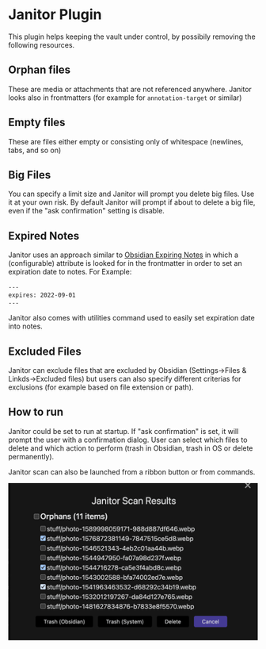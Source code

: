 # Janitor Plugin

This plugin helps keeping the vault under control, by possibily removing the following resources.

## Orphan files 

These are media or attachments that are not referenced anywhere. Janitor looks also in frontmatters (for example for `annotation-target` or similar)

## Empty files

These are files either empty or consisting only of whitespace (newlines, tabs, and so on)

## Big Files

You can specify a limit size and Janitor will prompt you delete big files. Use it at your own risk. By default Janitor will prompt if about to delete a big file, even if the "ask confirmation" setting is disable.

## Expired Notes

Janitor uses an approach similar to [Obsidian Expiring Notes](https://github.com/joerncodes/obsidian-expiring-notes) in which a (configurable) attribute is looked for in the frontmatter in order to set an expiration date to notes. For Example:
```
---
expires: 2022-09-01
---
```
Janitor also comes with utilities command used to easily set expiration date into notes.

## Excluded Files
Janitor can exclude files that are excluded by Obsidian (Settings->Files & Linkds->Excluded files) but users can also specify different criterias for exclusions (for example based on file extension or path).


## How to run
Janitor could be set to run at startup. If "ask confirmation" is set, it will prompt the user with a confirmation dialog. User can select which files to delete and which action to perform (trash in Obsidian, trash in OS or delete permanently).

Janitor scan can also be launched from a ribbon button or from commands.

![Scan Result Dialog](media/dialog.png)

